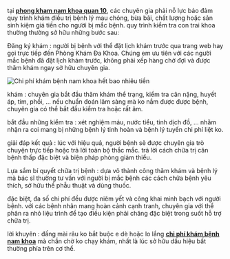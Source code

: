 <p>tại <a href="http://phathaiantoanhcm.com/phong-kham-nam-khoa-o-quan-10-uy-tin-phong-kham-quan-10-274.html"><strong>phong kham nam khoa quan 10</strong></a>, các chuyên gia phải nỗ lực bảo đảm quy trình khám điều trị bệnh lý mau chóng, bừa bãi, chất lượng hoặc sản sinh kiệm giá tiền cho người bị mắc bệnh. quy trình kiểm tra con trai khoa thường thường sở hữu những bước sau:</p>

<p>Đăng ký khám : người bị bệnh với thể đặt lịch khám trước qua trang web hay gọi trực tiếp đến Phòng Khám Đa Khoa. Chúng em ưu tiên với các người mắc bệnh đã đặt lịch khám trước, không phải xếp hàng chờ đợi và được thăm khám ngay sở hữu chuyên gia.</p>

<p><img alt="Chi phí khám bệnh nam khoa hết bao nhiêu tiền" src="http://phathaiantoanhcm.com/upload/hinhanh/chi-phi-kham-benh-nam-khoa-het-bao-nhieu-tien(1).jpg" /></p>

<p>khám : chuyên gia bắt đầu thăm khám thể trạng, kiểm tra cân nặng, huyết áp, tim, phổi, &hellip; nếu chuẩn đoán lâm sàng mà ko nắm được được bệnh, chuyên gia có thể bắt đầu kiểm tra hoặc rất âm.</p>

<p>bắt đầu những kiểm tra : xét nghiệm máu, nước tiểu, tinh dịch đồ, &hellip; nhằm nhận ra coi mang bị những bệnh lý tinh hoàn và bệnh lý tuyến chi phí liệt ko.</p>

<p>giải đáp kết quả : lúc với hiệu quả, người bệnh sẽ được chuyên gia trò chuyện trực tiếp hoặc trả lời toàn bộ thắc mắc. trả lời cách chữa trị căn bệnh thấp đặc biệt và biện pháp phòng giảm thiểu.</p>

<p>Lựa sắm bí quyết chữa trị bệnh : dựa vô thành công thăm khám và bệnh lý mà bác sĩ thường tư vấn với người bị mắc bệnh các cách chữa bệnh yêu thích, sở hữu thể phẫu thuật và dùng thuốc.</p>

<p>đặc biệt, đa số chi phí đều được niêm yết và công khai minh bạch với người bệnh. với các bệnh nhân mang hoàn cảnh cạnh tranh, chuyên gia với thể phân ra nhỏ liệu trình để tạo điều kiện phải chăng đặc biệt trong suốt hỗ trợ chữa trị.</p>

<p>lời khuyên : đấng mài râu ko bắt buộc e dè hoặc lo lắng <a href="http://phathaiantoanhcm.com/chi-phi-kham-benh-nam-khoa-het-bao-nhieu-tien-209.html"><strong>chi phí khám bệnh nam khoa</strong></a> mà chần chờ ko chạy khám, nhất là lúc sở hữu dấu hiệu bất thường phía trên cơ thể.</p>

<p>&nbsp;</p>
